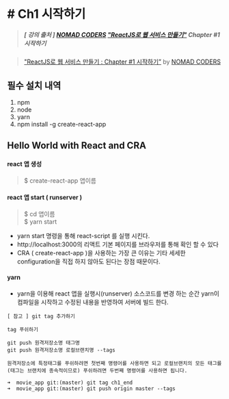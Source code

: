 # # Ch1 시작하기
> ##### [ 강의 출처 ] [NOMAD CODERS](https://academy.nomadcoders.co/) ["ReactJS로 웹 서비스 만들기"](https://academy.nomadcoders.co/courses/enrolled/216871) Chapter #1 시작하기

> ["ReactJS로 웹 서비스 만들기 : Chapter #1 시작하기”](https://academy.nomadcoders.co/courses/enrolled/216871) by [NOMAD CODERS](https://academy.nomadcoders.co/)

## 필수 설치 내역
1. npm
2. node
3. yarn
4. npm install -g create-react-app

## Hello World with React and CRA

#### react 앱 생성 
> $ create-react-app 앱이름 

#### react 앱 start ( runserver )
> $ cd 앱이름  
> $ yarn start

- yarn start 명령을 통해 react-script 를 실행 시킨다.
- http://localhost:3000의 리액트 기본 페이지를 브라우저를 통해 확인 할 수 있다
- CRA ( create-react-app )을 사용하는 가장 큰 이유는 기타 세세한 configuration을 직접 하지 않아도 된다는 장점 때문이다.

#### yarn
- yarn을 이용해 react 앱을 실행시(runserver) 소스코드를 변경 하는 순간 yarn이 컴파일을 시작하고 수정된 내용을 반영하여 서버에 빌드 한다.

```
[ 참고 ] git tag 추가하기

tag 푸쉬하기

git push 원격저장소명 태그명
git push 원격저장소명 로컬브랜치명 --tags

원격저장소에 특정태그를 푸쉬하려면 첫번째 명령어를 사용하면 되고 로컬브랜치의 모든 태그를(태그는 브랜치에 종속적이므로) 푸쉬하려면 두번째 명령어를 사용하면 됩니다.

➜  movie_app git:(master) git tag ch1_end
➜  movie_app git:(master) git push origin master --tags
```
